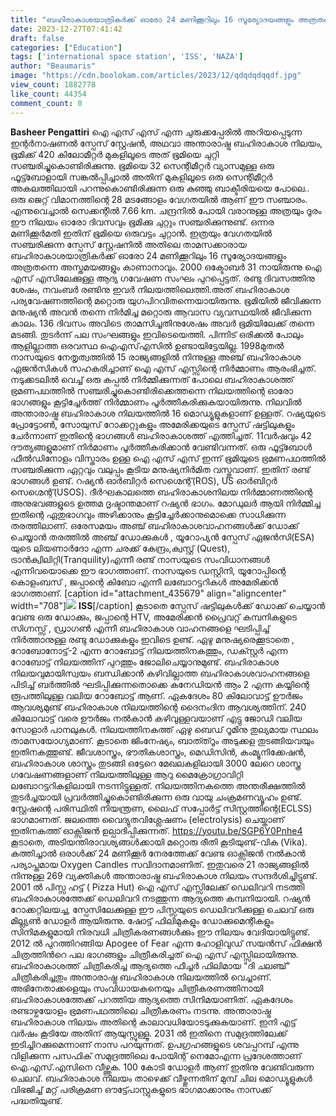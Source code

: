```yaml
---
title: "ബഹിരാകാശയാത്രികർക്ക് ഓരോ 24 മണിക്കൂറിലും 16 സൂര്യോദയങ്ങളും അത്രതന്നെ അസ്തമയങ്ങളും കാണാനാവും"
date: 2023-12-27T07:41:42
draft: false
categories: ["Education"]
tags: ['international space station', 'ISS', 'NAZA']
author: "Beaumaris"
image: "https://cdn.boolokam.com/articles/2023/12/qdqdqdqqdf.jpg"
view_count: 1882778
like_count: 44354
comment_count: 0
---
```


**Basheer Pengattiri** ഐ എസ് എസ് എന്ന ചുരുക്കപ്പേരിൽ അറിയപ്പെടുന്ന ഇന്റർനാഷണൽ സ്പേസ് സ്റ്റേഷൻ, അഥവാ അന്താരാഷ്ട്ര ബഹിരാകാശ നിലയം, ഭൂമിക്ക് 420 കിലോമീറ്റർ മുകളിലൂടെ അത് ഭൂമിയെ ചുറ്റി സഞ്ചരിച്ചുകൊണ്ടിരിക്കുന്നു. ഭൂമിയെ 32 സെന്റിമീറ്റർ വ്യാസമുള്ള ഒരു ഫൂട്ട്ബോളായി സങ്കൽപ്പിച്ചാൽ അതിന് മുകളിലൂടെ ഒരു സെന്റിമീറ്റർ അകലത്തിലായി പറന്നുകൊണ്ടിരിക്കുന്ന ഒരു കുഞ്ഞു ബാക്ടീരിയയെ പോലെ.. ഒരു ജെറ്റ് വിമാനത്തിന്റെ 28 മടങ്ങോളം വേഗതയിൽ ആണ് ഈ സഞ്ചാരം. എന്നുവെച്ചാൽ സെക്കന്റിൽ 7.66 km. ചന്ദ്രനിൽ പോയി വരാനുള്ള അത്രയും ദൂരം ഈ നിലയം ഓരോ ദിവസവും ഭൂമിക്കു ചുറ്റും സഞ്ചരിക്കുന്നുണ്ട്. ഒന്നര മണിക്കൂർമതി ഇതിന് ഭൂമിയെ ഒരുവട്ടം ചുറ്റാൻ. ഇത്രയും വേഗതയിൽ സഞ്ചരിക്കുന്ന സ്പേസ് സ്റ്റേഷനിൽ അതിലെ താമസക്കാരായ ബഹിരാകാശയാത്രികർക്ക് ഓരോ 24 മണിക്കൂറിലും 16 സൂര്യോദയങ്ങളും അത്രതന്നെ അസ്തമയങ്ങളും കാണാനാവും. 2000 ഒക്ടോബര്‍ 31 നായിരുന്നു ഐ എസ് എസിലേക്കുള്ള ആദ്യ ഗവേഷണ സംഘം പുറപ്പെട്ടത്‌. രണ്ടു ദിവസത്തിനു ശേഷം, നവംബര്‍ രണ്ടിനു ഇവർ നിലയത്തിലെത്തി.അത് ബഹിരാകാശ പര്യവേഷണത്തിന്റെ മറ്റൊരു യുഗപിറവിതന്നെയായിരുന്നു. ഭൂമിയിൽ ജീവിക്കുന്ന മനുഷ്യൻ അവൻ തന്നെ നിർമിച്ച മറ്റൊരു ആവാസ വ്യവസ്ഥയിൽ ജീവിക്കുന്ന കാലം. 136 ദിവസം അവിടെ താമസിച്ചതിനുശേഷം അവർ ഭൂമിയിലേക്ക് തന്നെ മടങ്ങി. തുടര്‍ന്ന് പല സംഘങ്ങളും ഇവിടെയെത്തി. പിന്നിട് ഒരിക്കല്‍ പോലും ആളില്ലാത്ത ഒരവസ്ഥ ഐഎസ്എസിൽ ഉണ്ടായിട്ടേയില്ല. 1998മുതൽ നാസയുടെ നേതൃത്വത്തിൽ 15 രാജ്യങ്ങളിൽ നിന്നുള്ള അഞ്ച് ബഹിരാകാശ ഏജൻസികൾ സഹകരിച്ചാണ് ഐ എസ് എസ്സിന്റെ നിർമ്മാണം ആരംഭിച്ചത്. നടുക്കടലിൽ വെച്ച് ഒരു കപ്പൽ നിർമ്മിക്കുന്നത് പോലെ ബഹിരാകാശത്ത് ഭ്രമണപഥത്തിൽ സഞ്ചരിച്ചുകൊണ്ടിരിക്കെത്തന്നെ നിലയത്തിന്റെ ഓരോ ഭാഗങ്ങളും കൂട്ടിച്ചേർത്ത് നിര്‍മ്മാണം പൂർത്തീകരിക്കുകയായിരുന്നു. നിലവിൽ അന്താരാഷ്ട്ര ബഹിരാകാശ നിലയത്തിൽ 16 മൊഡ്യൂളുകളാണ് ഉള്ളത്. റഷ്യയുടെ പ്രോട്ടോൺ, സോയുസ് റോക്കറ്റുകളും അമേരിക്കയുടെ സ്പേസ് ഷട്ടിലുകളും ചേർന്നാണ് ഇതിന്റെ ഭാഗങ്ങൾ ബഹിരാകാശത്ത് എത്തിച്ചത്. 11വർഷവും 42 ദൗത്യങ്ങളുമാണ് നിർമാണം പൂർത്തീകരിക്കാൻ വേണ്ടിവന്നത്. ഒരു ഫൂട്ട്ബോൾ ഫീൽഡിനോളം വിസ്താരം ഉള്ള ഐ എസ് എസ് ഇന്ന് ഭൂമിയുടെ ഭ്രമണപഥത്തിൽ സഞ്ചരിക്കുന്ന ഏറ്റവും വലുപ്പം കൂടിയ മനുഷ്യനിർമിത വസ്തുവാണ്. ഇതിന് രണ്ട് ഭാഗങ്ങൾ ഉണ്ട്. റഷ്യൻ ഓർബിറ്റർ സെഗ്മെന്റ്(ROS), US ഓർബിറ്റർ സെഗ്മെന്റ്(USOS). ദീർഘകാലത്തെ ബഹിരാകാശനിലയ നിർമ്മാണത്തിന്റെ അനുഭവങ്ങളുടെ ഉത്തമ ദൃഷ്ടാന്തമാണ് റഷ്യൻ ഭാഗം. മോഡുലർ ആയി നിർമ്മിച്ച ഇതിന്റെ ഏതുഭാഗവും അഴിക്കാനും കൂട്ടിച്ചേർക്കാനുമൊക്കെ സാധിക്കുന്ന തരത്തിലാണ്. ഒരേസമയം അഞ്ച് ബഹിരാകാശവാഹനങ്ങൾക്ക് ഡോക്ക് ചെയ്യാൻ തരത്തിൽ അഞ്ച് ഡോക്കുകൾ , യൂറോപ്യൻ സ്പേസ് ഏജന്‍സി(ESA) യുടെ ലിയണാർദോ എന്ന ചരക്ക് കേന്ദ്രം,ക്വസ്റ്റ് (Quest), ട്രാൻക്വിലിറ്റി(Tranquility)എന്നീ രണ്ട് നാസയുടെ സംവിധാനങ്ങൾ എന്നിവയൊക്കെ ഈ ഭാഗത്താണ്. നാസയുടെ ഡസ്റ്റിനി, യൂറോപ്പിന്റെ കൊളംബസ് , ജപ്പാന്റെ കിബോ എന്നീ ലബോറട്ടറികൾ അമേരിക്കൻ ഭാഗത്താണ്. [caption id="attachment_435679" align="aligncenter" width="708"]![](https://cdn.boolokam.com/articles/2023/12/SSDD.jpg) **ISS**[/caption] കൂടാതെ സ്പേസ് ഷട്ടിലുകൾക്ക് ഡോക്ക് ചെയ്യാൻ വേണ്ട ഒരു ഡോക്കും, ജപ്പാന്റെ HTV, അമേരിക്കൻ പ്രൈവറ്റ് കമ്പനികളുടെ സിഗ്നസ്സ് , ഡ്രാഗൺ എന്നീ ബഹിരാകാശ വാഹനങ്ങളെ ഘടിപ്പിച്ച് നിർത്താനുള്ള രണ്ടു ഡോക്കുകളും ഇവിടെ ഉണ്ട്. ഏഴു മനുഷ്യരെക്കൂടാതെ , റോബോനോട്ട്-2 എന്ന റോബോട്ട് നിലയത്തിനകത്തും, ഡക്സ്റ്റർ എന്ന റോബോട്ട് നിലയത്തിന് പുറത്തും ജോലിചെയ്യാനുമുണ്ട്. ബഹിരാകാശ നിലയവുമായിസ്വയം ബന്ധിക്കാൻ കഴിവില്ലാത്ത ബഹിരാകാശവാഹനങ്ങളെ പിടിച്ച് ബർത്തിൽ ഘടിപ്പിക്കുന്നതൊക്കെ കനേഡിയൻ ആം 2 എന്ന കയ്യിന്റെ രൂപത്തിലുള്ള വലിയ റോബോട്ട് ആണ്. ഏകദേശം 80 കിലോവാട്ട് ഊർജം ആവശ്യമുണ്ട് ബഹിരാകാശ നിലയത്തിന്റെ ദൈനംദിന ആവശ്യത്തിന്. 240 കിലോവാട്ട് വരെ ഊർജം നൽകാൻ കഴിവുള്ളവയാണ് എട്ടു ജോഡി വലിയ സോളാർ പാനലുകൾ. നിലയത്തിനകത്ത് ഏഴു ബെഡ് റൂമിനു തുല്യമായ സ്ഥലം താമസയോഗ്യമാണ്. കൂടാതെ ജിംനേഷ്യം, ബാത്ത്റൂം അടുക്കള തുടങ്ങിയവയും ഇതിനകത്തുണ്ട്. ജീവശാസ്ത്രം, ഭൗതികശാസ്ത്രം, മെഡിസിന്‍, കംമ്യൂനിക്കേഷന്‍, ബഹിരാകാശ ശാസ്ത്രം തുടങ്ങി ഒട്ടേറെ മേഖലകളിലായി 3000 ലേറെ ശാസ്ത്ര ഗവേഷണങ്ങളാണ് നിലയത്തിലുള്ള ആറു മൈക്രോഗ്രാവിറ്റി ലബോറട്ടറികളിലായി നടന്നിട്ടുള്ളത്. നിലയത്തിനകത്തെ അന്തരീക്ഷത്തിൽ തുടർച്ചയായി പ്രവർത്തിച്ചുകൊണ്ടിരിക്കുന്ന ഒരു വായു ചംക്രമണവ്യൂഹം ഉണ്ട്. സ്റ്റേഷന്റെ പരിസ്ഥിതി നിയന്ത്രണ, ലൈഫ് സപ്പോർട്ട് സിസ്റ്റത്തിന്റെ(ECLSS) ഭാഗമാണത്. ജലത്തെ വൈദ്യുതവിശ്ലേഷണം (electrolysis) ചെയ്താണ് ഇതിനകത്ത് ഓക്സിജൻ ഉല്പാദിപ്പിക്കുന്നത്. https://youtu.be/SGP6Y0Pnhe4 കൂടാതെ, അടിയന്തിരാവശ്യങ്ങൾക്കായി മറ്റൊരു രീതി കൂടിയുണ്ട്-വിക (Vika). കത്തിച്ചാൽ ഒരാൾക്ക് 24 മണിക്കൂർ നേരത്തേക്ക് വേണ്ട ഓക്സിജൻ നൽകാൻ പര്യാപ്തമായ Oxygen Candles സവിദാനമാണിത്. ഇതുവരെ 21 രാജ്യങ്ങളിൽ നിന്നുള്ള 269 വ്യക്തികൾ അന്താരാഷ്ട്ര ബഹിരാകാശ നിലയം സന്ദർശിച്ചിട്ടുണ്ട്. 2001 ൽ പിസ്സ ഹട്ട് ( Pizza Hut) ഐ എസ് എസ്സിലേക്ക് ഡെലിവറി നടത്തി ബഹിരാകാശത്തേക്ക് ഡെലിവറി നടത്തുന്ന ആദ്യത്തെ കമ്പനിയായി. റഷ്യൻ റോക്കറ്റിലയച്ച, സ്പേസിലേക്കുള്ള ഈ പിസ്സയുടെ ഡെലിവറിക്കുള്ള ചെലവ് ഒരു മില്ല്യണ്‍ ഡോളർ ആയിരുന്നു. ഷോട്ട് ഫിലിമുകളും ഡോക്കുമെന്റികളും സിനിമകളുമായി നിരവധി ചിത്രീകരണങ്ങൾക്കും ഈ നിലയം വേദിയായിട്ടുണ്ട്. 2012 ൽ പുറത്തിറങ്ങിയ Apogee of Fear എന്ന ഹോളിവുഡ് സയൻസ് ഫിക്ഷൻ ചിത്രത്തിൻറെ പല ഭാഗങ്ങളും ചിത്രീകരിച്ചത് ഐ എസ് എസ്സിലായിരുന്നു. ബഹിരാകാശത്ത് ചിത്രീകരിച്ച ആദ്യത്തെ ഫീച്ചർ ഫിലിമായ "ദി ചലഞ്ച്" ചിത്രീകരിച്ചതും അന്താരാഷ്ട്ര ബഹിരാകാശ നിലയത്തിൽ വെച്ചാണ്. അഭിനേതാക്കളെയും സംവിധായകനെയും ചിത്രീകരണത്തിനായി ബഹിരാകാശത്തേക്ക് പറത്തിയ ആദ്യത്തെ സിനിമയാണിത്. ഏകദേശം രണ്ടാഴ്ചയോളം ഭ്രമണപഥത്തിലെ ചിത്രീകരണം നടന്നു. അന്താരാഷ്ട്ര ബഹിരാകാശ നിലയം അതിന്റെ കാലാവധിയോടടുക്കുകയാണ്. ഇനി എട്ട് വർഷം കൂടിയേ അതിന് ആയുസ്സുള്ളൂ. 2031 ൽ ഇതിനെ സമുദ്രത്തിലേക്ക് ഇടിച്ചിറക്കുമെന്നാണ് നാസ പറയുന്നത്. ഉപഗ്രഹങ്ങളുടെ ശവപ്പറമ്പ് എന്നു വിളിക്കുന്ന പസഫിക് സമുദ്രത്തിലെ പോയിന്റ് നെമോഎന്ന പ്രദേശത്താണ് ഐ.എസ്.എസിനെ വീഴ്ത്തുക. 100 കോടി ഡോളർ ആണ് ഇതിനു വേണ്ടിവരുന്ന ചെലവ്. ബഹിരാകാശ നിലയം താഴെക്ക് വീഴ്തുന്നതിന് മുമ്പ് ചില മൊഡ്യൂളുകൾ വിഭജിച്ച് മറ്റ് പരിക്രമണ ഔട്ട്പോസ്റ്റുകളുടെ ഭാഗമാക്കാനും നാസക്ക് പദ്ധതിയുണ്ട്.
